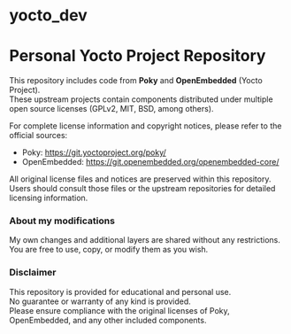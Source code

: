 # yocto_dev
# Personal Yocto Project Repository

This repository includes code from **Poky** and **OpenEmbedded** (Yocto Project).  
These upstream projects contain components distributed under multiple open source licenses (GPLv2, MIT, BSD, among others).  

For complete license information and copyright notices, please refer to the official sources:  
- Poky: https://git.yoctoproject.org/poky/  
- OpenEmbedded: https://git.openembedded.org/openembedded-core/  

All original license files and notices are preserved within this repository.  
Users should consult those files or the upstream repositories for detailed licensing information.  

### About my modifications
My own changes and additional layers are shared without any restrictions.  
You are free to use, copy, or modify them as you wish.  

### Disclaimer
This repository is provided for educational and personal use.  
No guarantee or warranty of any kind is provided.  
Please ensure compliance with the original licenses of Poky, OpenEmbedded, and any other included components.  
